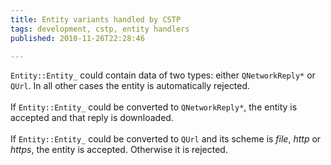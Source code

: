 ```yaml
---
title: Entity variants handled by CSTP
tags: development, cstp, entity handlers
published: 2010-11-26T22:28:46

---
```


`Entity::Entity_` could contain data of two types: either
`QNetworkReply*` or `QUrl`. In all other cases the entity is
automatically rejected.\
\
If `Entity::Entity_` could be converted to `QNetworkReply*`, the entity
is accepted and that reply is downloaded.\
\
If `Entity::Entity_` could be converted to `QUrl` and its scheme is
*file*, *http* or *https*, the entity is accepted. Otherwise it is
rejected.